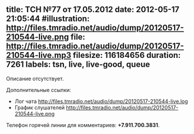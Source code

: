 title: ТСН №77 от 17.05.2012
date: 2012-05-17 21:05:44
#illustration: http://files.tmradio.net/audio/dump/20120517-210544-live.png
file: http://files.tmradio.net/audio/dump/20120517-210544-live.mp3
filesize: 116184656
duration: 7261
labels: tsn, live, live-good, queue
---
Описание отсутствует.

Дополнительные ссылки:

- Лог чата
  http://files.tmradio.net/audio/dump/20120517-210544-live.log
- График слушателей
  http://files.tmradio.net/audio/dump/20120517-210544-live.png

Телефон горячей линии для комментариев: **+7.911.700.3831**.
